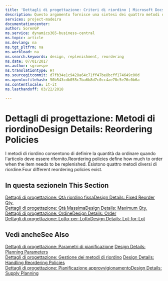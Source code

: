 ```yaml
---
title: 'Dettagli di progettazione: Criteri di riordino | Microsoft Docs'
description: Questo argomento fornisce una sintesi dei quattro metodi di riordino disponibili per il rifornimento.
services: project-madeira
documentationcenter: 
author: SorenGP
ms.service: dynamics365-business-central
ms.topic: article
ms.devlang: na
ms.tgt_pltfrm: na
ms.workload: na
ms.search.keywords: design, replenishment, reordering
ms.date: 07/01/2017
ms.author: sgroespe
ms.translationtype: HT
ms.sourcegitcommit: d7fb34e1c9428a64c71ff47be8bcff174649c00d
ms.openlocfilehash: 50b543cdb055c7ba6b8d7c0cc4ae78c5e76c0b6a
ms.contentlocale: it-it
ms.lasthandoff: 03/22/2018

---
```

# <a name="design-details-reordering-policies"></a><span data-ttu-id="c30e1-103">Dettagli di progettazione: Metodi di riordino</span><span class="sxs-lookup"><span data-stu-id="c30e1-103">Design Details: Reordering Policies</span></span>
<span data-ttu-id="c30e1-104">I metodi di riordino consentono di definire la quantità da ordinare quando l'articolo deve essere rifornito.</span><span class="sxs-lookup"><span data-stu-id="c30e1-104">Reordering policies define how much to order when the item needs to be replenished.</span></span> <span data-ttu-id="c30e1-105">Esistono quattro metodi diversi di riordine.</span><span class="sxs-lookup"><span data-stu-id="c30e1-105">Four different reordering policies exist.</span></span>  

## <a name="in-this-section"></a><span data-ttu-id="c30e1-106">In questa sezione</span><span class="sxs-lookup"><span data-stu-id="c30e1-106">In This Section</span></span>  
[<span data-ttu-id="c30e1-107">Dettagli di progettazione: Qtà riordino fissa</span><span class="sxs-lookup"><span data-stu-id="c30e1-107">Design Details: Fixed Reorder Qty.</span></span>](design-details-fixed-reorder-qty.md)  
[<span data-ttu-id="c30e1-108">Dettagli di progettazione: Qtà Massima</span><span class="sxs-lookup"><span data-stu-id="c30e1-108">Design Details: Maximum Qty.</span></span>](design-details-maximum-qty.md)  
[<span data-ttu-id="c30e1-109">Dettagli di progettazione: Ordine</span><span class="sxs-lookup"><span data-stu-id="c30e1-109">Design Details: Order</span></span>](design-details-order.md)  
[<span data-ttu-id="c30e1-110">Dettagli di progettazione: Lotto-per-Lotto</span><span class="sxs-lookup"><span data-stu-id="c30e1-110">Design Details: Lot-for-Lot</span></span>](design-details-lot-for-lot.md)  

## <a name="see-also"></a><span data-ttu-id="c30e1-111">Vedi anche</span><span class="sxs-lookup"><span data-stu-id="c30e1-111">See Also</span></span>  
<span data-ttu-id="c30e1-112">[Dettagli di progettazione: Parametri di pianificazione](design-details-planning-parameters.md) </span><span class="sxs-lookup"><span data-stu-id="c30e1-112">[Design Details: Planning Parameters](design-details-planning-parameters.md) </span></span>  
<span data-ttu-id="c30e1-113">[Dettagli di progettazione: Gestione dei metodi di riordino](design-details-handling-reordering-policies.md) </span><span class="sxs-lookup"><span data-stu-id="c30e1-113">[Design Details: Handling Reordering Policies](design-details-handling-reordering-policies.md) </span></span>  
[<span data-ttu-id="c30e1-114">Dettagli di progettazione: Pianificazione approvvigionamento</span><span class="sxs-lookup"><span data-stu-id="c30e1-114">Design Details: Supply Planning</span></span>](design-details-supply-planning.md)

